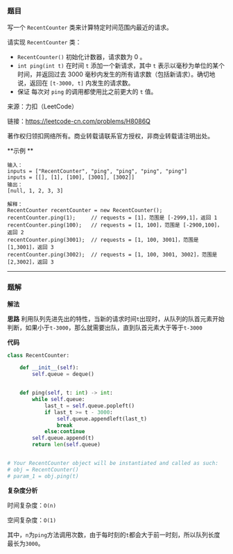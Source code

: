 ### 题目
写一个 `RecentCounter` 类来计算特定时间范围内最近的请求。

请实现 `RecentCounter` 类：

- `RecentCounter()` 初始化计数器，请求数为 0 。
- `int ping(int t)` 在时间 `t` 添加一个新请求，其中 `t` 表示以毫秒为单位的某个时间，并返回过去 3000 毫秒内发生的所有请求数（包括新请求）。确切地说，返回在 `[t-3000, t]` 内发生的请求数。
- 保证 每次对 `ping` 的调用都使用比之前更大的 `t` 值。

来源：力扣（LeetCode）

链接：https://leetcode-cn.com/problems/H8086Q

著作权归领扣网络所有。商业转载请联系官方授权，非商业转载请注明出处。


**示例 **

```
输入：
inputs = ["RecentCounter", "ping", "ping", "ping", "ping"]
inputs = [[], [1], [100], [3001], [3002]]
输出：
[null, 1, 2, 3, 3]

解释：
RecentCounter recentCounter = new RecentCounter();
recentCounter.ping(1);     // requests = [1]，范围是 [-2999,1]，返回 1
recentCounter.ping(100);   // requests = [1, 100]，范围是 [-2900,100]，返回 2
recentCounter.ping(3001);  // requests = [1, 100, 3001]，范围是 [1,3001]，返回 3
recentCounter.ping(3002);  // requests = [1, 100, 3001, 3002]，范围是 [2,3002]，返回 3

```

------------
### 题解
**解法**

**思路**
利用队列先进先出的特性，当新的请求时间`t`出现时，从队列的队首元素开始判断，如果小于`t-3000`，那么就需要出队，直到队首元素大于等于`t-3000`

**代码**

```python
class RecentCounter:

    def __init__(self):
        self.queue = deque()


    def ping(self, t: int) -> int:
        while self.queue:
            last_t = self.queue.popleft()
            if last_t >= t - 3000:
                self.queue.appendleft(last_t)
                break
            else:continue
        self.queue.append(t)
        return len(self.queue)


# Your RecentCounter object will be instantiated and called as such:
# obj = RecentCounter()
# param_1 = obj.ping(t)
```

**复杂度分析**

时间复杂度：`O(n)`

空间复杂度：`O(1)`

其中，`n`为`ping`方法调用次数，由于每时刻的`t`都会大于前一时刻，所以队列长度最长为`3000`。